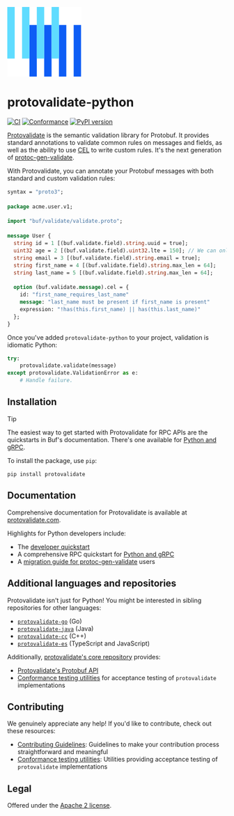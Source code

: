 [![The Buf logo](https://raw.githubusercontent.com/bufbuild/protovalidate/main/.github/buf-logo.svg)][buf]

# protovalidate-python

[![CI](https://github.com/bufbuild/protovalidate-python/actions/workflows/ci.yaml/badge.svg)](https://github.com/bufbuild/protovalidate-python/actions/workflows/ci.yaml)
[![Conformance](https://github.com/bufbuild/protovalidate-python/actions/workflows/conformance.yaml/badge.svg)](https://github.com/bufbuild/protovalidate-python/actions/workflows/conformance.yaml)
[![PyPI version](https://img.shields.io/pypi/v/protovalidate)](https://pypi.org/project/protovalidate)

[Protovalidate][protovalidate] is the semantic validation library for Protobuf. It provides standard annotations to validate common rules on messages and fields, as well as the ability to use [CEL][cel] to write custom rules. It's the next generation of [protoc-gen-validate][protoc-gen-validate].

With Protovalidate, you can annotate your Protobuf messages with both standard and custom validation rules:

```protobuf
syntax = "proto3";

package acme.user.v1;

import "buf/validate/validate.proto";

message User {
  string id = 1 [(buf.validate.field).string.uuid = true];
  uint32 age = 2 [(buf.validate.field).uint32.lte = 150]; // We can only hope.
  string email = 3 [(buf.validate.field).string.email = true];
  string first_name = 4 [(buf.validate.field).string.max_len = 64];
  string last_name = 5 [(buf.validate.field).string.max_len = 64];

  option (buf.validate.message).cel = {
    id: "first_name_requires_last_name"
    message: "last_name must be present if first_name is present"
    expression: "!has(this.first_name) || has(this.last_name)"
  };
}
```

Once you've added `protovalidate-python` to your project, validation is idiomatic Python:

```python
try:
    protovalidate.validate(message)
except protovalidate.ValidationError as e:
    # Handle failure.
```

## Installation

> [!TIP]
> The easiest way to get started with Protovalidate for RPC APIs are the quickstarts in Buf's documentation. There's one available for [Python and gRPC][grpc-python].

To install the package, use `pip`:

```shell
pip install protovalidate
```

## Documentation

Comprehensive documentation for Protovalidate is available at [protovalidate.com][protovalidate].

Highlights for Python developers include:

* The [developer quickstart][quickstart]
* A comprehensive RPC quickstart for [Python and gRPC][grpc-python]
* A [migration guide for protoc-gen-validate][migration-guide] users

## Additional languages and repositories

Protovalidate isn't just for Python! You might be interested in sibling repositories for other languages:

- [`protovalidate-go`][pv-go] (Go)
- [`protovalidate-java`][pv-java] (Java)
- [`protovalidate-cc`][pv-cc] (C++)
- [`protovalidate-es`][pv-es] (TypeScript and JavaScript)

Additionally, [protovalidate's core repository](https://github.com/bufbuild/protovalidate) provides:

- [Protovalidate's Protobuf API][validate-proto]
- [Conformance testing utilities][conformance] for acceptance testing of `protovalidate` implementations

## Contributing

We genuinely appreciate any help! If you'd like to contribute, check out these resources:

- [Contributing Guidelines][contributing]: Guidelines to make your contribution process straightforward and meaningful
- [Conformance testing utilities](https://github.com/bufbuild/protovalidate/tree/main/docs/conformance.md): Utilities providing acceptance testing of `protovalidate` implementations

## Legal

Offered under the [Apache 2 license][license].

[buf]: https://buf.build
[cel]: https://cel.dev

[pv-go]: https://github.com/bufbuild/protovalidate-go
[pv-java]: https://github.com/bufbuild/protovalidate-java
[pv-python]: https://github.com/bufbuild/protovalidate-python
[pv-cc]: https://github.com/bufbuild/protovalidate-cc
[pv-es]: https://github.com/bufbuild/protovalidate-es

[buf-mod]: https://buf.build/bufbuild/protovalidate
[license]: LICENSE
[contributing]: .github/CONTRIBUTING.md

[protoc-gen-validate]: https://github.com/bufbuild/protoc-gen-validate

[protovalidate]: https://protovalidate.com
[quickstart]: https://protovalidate.com/quickstart/
[connect-go]: https://protovalidate.com/quickstart/connect-go/
[grpc-go]: https://protovalidate.com/quickstart/grpc-go/
[grpc-java]: https://protovalidate.com/quickstart/grpc-java/
[grpc-python]: https://protovalidate.com/quickstart/grpc-python/
[migration-guide]: https://protovalidate.com/migration-guides/migrate-from-protoc-gen-validate/
[conformance-executable]: ./internal/cmd/protovalidate-conformance-go/README.md
[pkg-go]: https://pkg.go.dev/github.com/bufbuild/protovalidate-go

[validate-proto]: https://buf.build/bufbuild/protovalidate/docs/main:buf.validate
[conformance]: https://github.com/bufbuild/protovalidate/blob/main/docs/conformance.md
[examples]: https://github.com/bufbuild/protovalidate/tree/main/examples
[migrate]: https://protovalidate.com/migration-guides/migrate-from-protoc-gen-validate/
